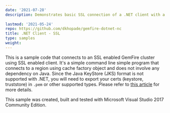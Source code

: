 ```yaml
---
date: '2021-07-28'
description: Demonstrates basic SSL connection of a .NET client with a GemFire cluster. It's a simple command line program that connects to a region using the cache factory object and does not involve a dependency on Java. 
  
lastmod: '2021-05-24'
repo: https://github.com/dkhopade/gemfire-dotnet-nc
title: .NET Client - SSL
type: samples
weight:
---
```


This is a sample code that connects to an SSL enabled GemFire cluster using SSL enabled client. It's a simple command line simple program that connects to a region using cache factory object and does not involve any dependency on Java. Since the Java KeyStore (JKS) format is not supported with .NET, you will need to export your certs (keystore, truststore) in `.pem` or other supported types. Please refer to [this article](https://community.pivotal.io/s/article/How-to-connect-SSL-Enabled-VMware-GemFire-NET-Client-to-SSL-Enabled-VMware-GemFire-Cluster-on-Windows?language=en_US) for more details. 

This sample was created, built and tested with Microsoft Visual Studio 2017 Community Edition.